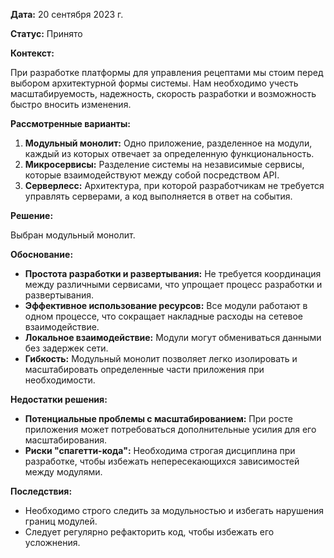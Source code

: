 
**Дата:** 20 сентября 2023 г.

**Статус:** Принято

**Контекст:** 

При разработке платформы для управления рецептами мы стоим перед выбором архитектурной формы системы. Нам необходимо учесть масштабируемость, надежность, скорость разработки и возможность быстро вносить изменения.

**Рассмотренные варианты:**

1. **Модульный монолит:** Одно приложение, разделенное на модули, каждый из которых отвечает за определенную функциональность.
2. **Микросервисы:** Разделение системы на независимые сервисы, которые взаимодействуют между собой посредством API.
3. **Серверлесс:** Архитектура, при которой разработчикам не требуется управлять серверами, а код выполняется в ответ на события.

**Решение:**

Выбран модульный монолит.

**Обоснование:**

- **Простота разработки и развертывания:** Не требуется координация между различными сервисами, что упрощает процесс разработки и развертывания.
- **Эффективное использование ресурсов:** Все модули работают в одном процессе, что сокращает накладные расходы на сетевое взаимодействие.
- **Локальное взаимодействие:** Модули могут обмениваться данными без задержек сети.
- **Гибкость:** Модульный монолит позволяет легко изолировать и масштабировать определенные части приложения при необходимости.

**Недостатки решения:**

- **Потенциальные проблемы с масштабированием:** При росте приложения может потребоваться дополнительные усилия для его масштабирования.
- **Риски "спагетти-кода":** Необходима строгая дисциплина при разработке, чтобы избежать непересекающихся зависимостей между модулями.

**Последствия:**

- Необходимо строго следить за модульностью и избегать нарушения границ модулей.
- Следует регулярно рефакторить код, чтобы избежать его усложнения.

